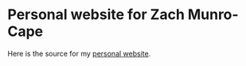 # Personal website for Zach Munro-Cape

Here is the source for my [personal website](http://www.munrocape.com).